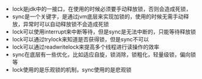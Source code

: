 - lock是jdk中的一接口，在使用的时候必须要手动释放锁，否则会造成死锁，
- sync是一个关键字，是通过jvm底层来实现加锁的，使用的时候无需手动释放，异常时可以自动释放锁不会造成死锁
- lock可以使用interrupt来中断等待，但是sync是无法中断的，只能等待释放锁
- lock可以通过trylock来知道是否获得锁，但是sync不可以
- lock可以通过readwritelock来提高多个线程进行读操作的效率
- sync在底层有一些优化，比如适应自旋，锁消除，锁粗化，轻量级锁，偏向锁等
- lock使用的是乐观锁的机制，sync使用的是悲观锁